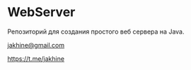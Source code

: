 # WebServer

Репозиторий для создания простого веб сервера на Java.

jakhine@gmail.com 

https://t.me/jakhine
